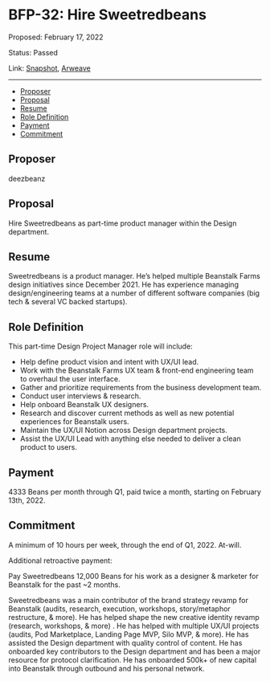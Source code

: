 # BFP-32: Hire Sweetredbeans

Proposed: February 17, 2022

Status: Passed

Link: [Snapshot](https://snapshot.org/#/beanstalkfarms.eth/proposal/0xeef42d1130b695f0678ee2d6ed7c53ace1e767bd6333204a8a4f1948fd3b7f85), [Arweave](https://arweave.net/KhLX11FA60qs9OKtq2Z_R2M-FIROzDIocbDoFP3Yr6o)

---

- [Proposer](#proposer)
- [Proposal](#proposal)
- [Resume](#resume)
- [Role Definition](#role-definition)
- [Payment](#payment)
- [Commitment](#commitment)

## Proposer

deezbeanz

## Proposal

Hire Sweetredbeans as part-time product manager within the Design department.

## Resume

Sweetredbeans is a product manager. He’s helped multiple Beanstalk Farms design initiatives since December 2021. He has experience managing design/engineering teams at a number of different software companies (big tech & several VC backed startups).

## Role Definition

This part-time Design Project Manager role will include:

- Help define product vision and intent with UX/UI lead.
- Work with the Beanstalk Farms UX team & front-end engineering team to overhaul the user interface.
- Gather and prioritize requirements from the business development team.
- Conduct user interviews & research.
- Help onboard Beanstalk UX designers.
- Research and discover current methods as well as new potential experiences for Beanstalk users.
- Maintain the UX/UI Notion across Design department projects.
- Assist the UX/UI Lead with anything else needed to deliver a clean product to users.

## Payment

4333 Beans per month through Q1, paid twice a month, starting on February 13th, 2022.

## Commitment

A minimum of 10 hours per week, through the end of Q1, 2022. At-will.

Additional retroactive payment:

Pay Sweetredbeans 12,000 Beans for his work as a designer & marketer for Beanstalk for the past ~2 months.

Sweetredbeans was a main contributor of the brand strategy revamp for Beanstalk (audits, research, execution, workshops, story/metaphor restructure, & more). He has helped shape the new creative identity revamp (research, workshops, & more) . He has helped with multiple UX/UI projects (audits, Pod Marketplace, Landing Page MVP, Silo MVP, & more). He has assisted the Design department with quality control of content. He has onboarded key contributors to the Design department and has been a major resource for protocol clarification. He has onboarded 500k+ of new capital into Beanstalk through outbound and his personal network.
